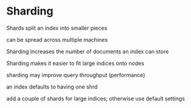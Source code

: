 # Sharding
Shards split an index into smaller pieces

can be spread across multiple machines

Sharding increases the number of documents an index can store

Sharding makes it easier to fit large indices onto nodes

sharding may improve query throughput (performance)

an index defaults to having one shrd

add a couple of shards for large indices; otherwise use default settings